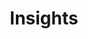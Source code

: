 ---
title: 'Insights'
content:
    items:
        '@taxonomy.tag': insight
    order:
        by: default
        dir: asc
insights_per_page: 5
---